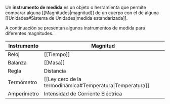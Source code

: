 Un **instrumento de medida** es un objeto o herramienta que permite comparar alguna [[Magnitudes|magnitud]] de un cuerpo con el de alguna [[Unidades#Sistema de Unidades|medida estandarizada]].

A continuación se presentan algunos instrumentos de medida para diferentes magnitudes.

| Instrumento | Magnitud                                                  |
| ----------- | --------------------------------------------------------- |
| Reloj       | [[Tiempo]]                                                |
| Balanza     | [[Masa]]                                                  |
| Regla       | Distancia                                                 |
| Termómetro  | [[Ley cero de la termodinámica#Temperatura\|Temperatura]] |
| Amperímetro | Intensidad de Corriente Eléctrica                         |

